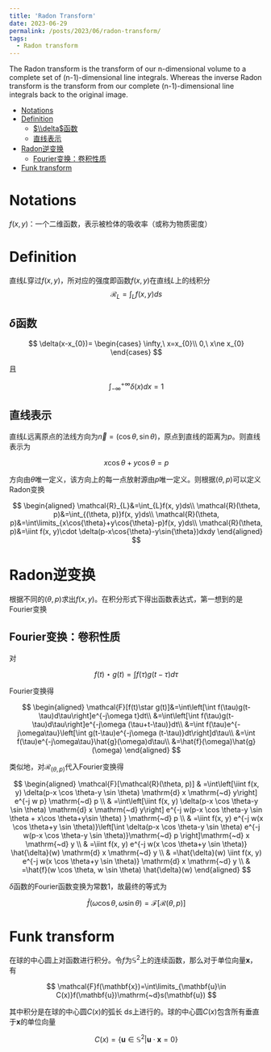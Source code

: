 ```yaml
---
title: 'Radon Transform'
date: 2023-06-29
permalink: /posts/2023/06/radon-transform/
tags:
  - Radon transform
---
```


The Radon transform is the transform of our n-dimensional volume to a complete set of (n-1)-dimensional line integrals. Whereas the inverse Radon transform is the transform from our complete (n-1)-dimensional line integrals back to the original image.

- [Notations](#notations)
- [Definition](#definition)
  - [$\\delta$函数](#delta函数)
  - [直线表示](#直线表示)
- [Radon逆变换](#radon逆变换)
  - [Fourier变换：卷积性质](#fourier变换卷积性质)
- [Funk transform](#funk-transform)


# Notations
$f(x, y)$：一个二维函数，表示被检体的吸收率（或称为物质密度）


# Definition
直线$L$穿过$f(x, y)$，所对应的强度即函数$f(x, y)$在直线$L$上的线积分
$$
\mathcal{R}_{L}=\int_{L}f(x, y)ds
$$

## $\delta$函数

$$
\delta(x-x_{0})= 
\begin{cases}
\infty,\ x=x_{0}\\
0,\ x\ne x_{0}
\end{cases}
$$

且

$$
\int_{-\infty}^{+\infty}\delta(x)dx=1
$$

## 直线表示

直线$L$远离原点的法线方向为$\vec{n}=(\cos{\theta}, \sin{\theta})$，原点到直线的距离为$p$。则直线表示为

$$
x\cos{\theta}+y\cos{\theta}=p
$$

方向由$\theta$唯一定义，该方向上的每一点放射源由$p$唯一定义。则根据$(\theta, p)$可以定义Radon变换

$$
\begin{aligned}
\mathcal{R}_{L}&=\int_{L}f(x, y)ds\\
\mathcal{R}(\theta, p)&=\int_{(\theta, p)}f(x, y)ds\\
\mathcal{R}(\theta, p)&=\int\limits_{x\cos{\theta}+y\cos{\theta}-p}f(x, y)ds\\
\mathcal{R}(\theta, p)&=\iint f(x, y)\cdot \delta(p-x\cos{\theta}-y\sin{\theta})dxdy
\end{aligned}
$$

# Radon逆变换
根据不同的$(\theta, p)$求出$f(x, y)$。在积分形式下得出函数表达式，第一想到的是Fourier变换

## Fourier变换：卷积性质
对

$$
f(t)\star g(t)=\int f(\tau)g(t-\tau)d\tau
$$

Fourier变换得

$$
\begin{aligned}
\mathcal{F}[f(t)\star g(t)]&=\int\left[\int f(\tau)g(t-\tau)d\tau\right]e^{-j\omega t}dt\\
&=\int\left[\int f(\tau)g(t-\tau)d\tau\right]e^{-j\omega (\tau+t-\tau)}dt\\
&=\int f(\tau)e^{-j\omega\tau}\left[\int g(t-\tau)e^{-j\omega (t-\tau)}dt\right]d\tau\\
&=\int f(\tau)e^{-j\omega\tau}\hat{g}(\omega)d\tau\\
&=\hat{f}(\omega)\hat{g}(\omega)
\end{aligned}
$$

类似地，对$\mathcal{R}_{(\theta,p)}$代入Fourier变换得

$$
\begin{aligned}
\mathcal{F}[\mathcal{R}(\theta, p)] & =\int\left[\iint f(x, y) \delta(p-x \cos \theta-y \sin \theta) \mathrm{d} x \mathrm{~d} y\right] e^{-j w p} \mathrm{~d} p \\
& =\int\left[\iint f(x, y) \delta(p-x \cos \theta-y \sin \theta) \mathrm{d} x \mathrm{~d} y\right] e^{-j w(p-x \cos \theta-y \sin \theta + x\cos \theta+y\sin \theta) } \mathrm{~d} p  \\
& =\iint f(x, y) e^{-j w(x \cos \theta+y \sin \theta)}\left[\int \delta(p-x \cos \theta-y \sin \theta) e^{-j w(p-x \cos \theta-y \sin \theta)}\mathrm{~d} p \right]\mathrm{~d} x \mathrm{~d} y  \\
& =\iint f(x, y) e^{-j w(x \cos \theta+y \sin \theta)} \hat{\delta}(w) \mathrm{d} x \mathrm{~d} y \\
& =\hat{\delta}(w) \iint f(x, y) e^{-j w(x \cos \theta+y \sin \theta)} \mathrm{d} x \mathrm{~d} y \\
& =\hat{f}(w \cos \theta, w \sin \theta) \hat{\delta}(w)
\end{aligned}
$$

$\delta$函数的Fourier函数变换为常数1，故最终的等式为

$$
\hat{f}(\omega \cos \theta, \omega\sin\theta)=\mathcal{F}[\mathcal{R}(\theta, p)]
$$

# Funk transform
在球的中心圆上对函数进行积分。令$f$为$\mathbb{S}^2$上的连续函数，那么对于单位向量$\mathbf{x}$，有

$$
\mathcal{F}f(\mathbf{x})=\int\limits_{\mathbf{u}\in C(x)}f(\mathbf{u})\mathrm{~d}s(\mathbf{u})
$$

其中积分是在球的中心圆$C(x)$的弧长$\mathrm{~d}s$上进行的。球的中心圆$C(x)$包含所有垂直于$\mathbf{x}$的单位向量

$$
C(x)=\{\mathbf{u}\in \mathbb{S}^{2}|\mathbf{u}\cdot\mathbf{x}=0\}
$$